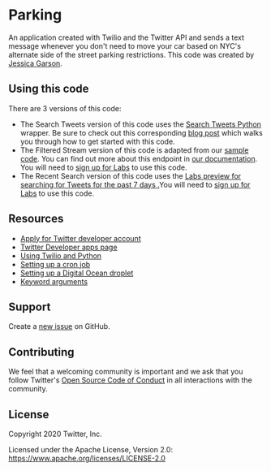 # Parking
An application created with Twilio and the Twitter API and sends a text message whenever you don't need to move your car based on NYC's alternate side of the street parking restrictions. This code was created by [Jessica Garson](https://twitter.com/jessicagarson).

## Using this code
There are 3 versions of this code:
- The Search Tweets version of this code uses the [Search Tweets Python](https://github.com/twitterdev/search-tweets-python) wrapper. Be sure to check out this corresponding [blog post](https://dev.to/twitterdev/how-i-solved-my-nyc-parking-problem-with-python-the-search-tweets-api-and-twilio-1chp) which walks you through how to get started with this code.
- The Filtered Stream version of this code is adapted from our [sample code](t.co/filtered-stream-sample). You can find out more about this endpoint in [our documentation](https://developer.twitter.com/en/docs/labs/filtered-stream/overview). You will need to [sign up for Labs](t.co/labs) to use this code.
- The Recent Search version of this code uses the [Labs preview for searching for Tweets for the past 7 days .](https://developer.twitter.com/en/docs/labs/recent-search/overview)You will need to [sign up for Labs](t.co/labs) to use this code.

## Resources
- [Apply for Twitter developer account](https://developer.twitter.com/en/apply-for-access)
- [Twitter Developer apps page](https://developer.twitter.com/en/apps)
- [Using Twilio and Python](https://www.twilio.com/blog/2016/10/how-to-send-an-sms-with-python-using-twilio.html)
- [Setting up a cron job](https://askubuntu.com/questions/2368/how-do-i-set-up-a-cron-job)
- [Setting up a Digital Ocean droplet](https://www.digitalocean.com/docs/droplets/how-to/create/)
- [Keyword arguments](https://treyhunner.com/2018/04/keyword-arguments-in-python/)

## Support
Create a [new issue](https://github.com/twitterdev/getting-started-with-r/issues) on GitHub.

## Contributing
We feel that a welcoming community is important and we ask that you follow Twitter's
[Open Source Code of Conduct](https://github.com/twitter/code-of-conduct/blob/master/code-of-conduct.md)
in all interactions with the community.

## License
Copyright 2020 Twitter, Inc.

Licensed under the Apache License, Version 2.0: https://www.apache.org/licenses/LICENSE-2.0
